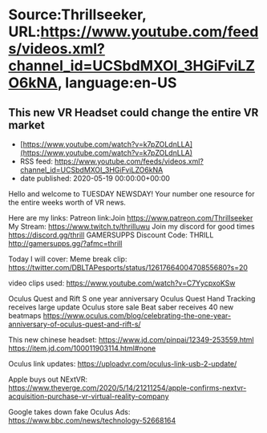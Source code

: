 # Source:Thrillseeker, URL:https://www.youtube.com/feeds/videos.xml?channel_id=UCSbdMXOI_3HGiFviLZO6kNA, language:en-US

## This new VR Headset could change the entire VR market
 - [https://www.youtube.com/watch?v=k7pZOLdnLLA](https://www.youtube.com/watch?v=k7pZOLdnLLA)
 - RSS feed: https://www.youtube.com/feeds/videos.xml?channel_id=UCSbdMXOI_3HGiFviLZO6kNA
 - date published: 2020-05-19 00:00:00+00:00

Hello and welcome to TUESDAY NEWSDAY! Your number one resource for the entire weeks worth of VR news. 

Here are my links:
Patreon link:Join
https://www.patreon.com/Thrillseeker
My Stream:
https://www.twitch.tv/thrilluwu
Join my discord for good times
https://discord.gg/thrill
GAMERSUPPS Discount Code: THRILL
http://gamersupps.gg/?afmc=thrill


Today I will cover:
Meme break clip: https://twitter.com/DBLTAPesports/status/1261766400470855680?s=20

video clips used: https://www.youtube.com/watch?v=C7YycpxoKSw

Oculus Quest and Rift S one year anniversary 
Oculus Quest Hand Tracking receives large update
Oculus store sale
Beat saber receives 40 new beatmaps
https://www.oculus.com/blog/celebrating-the-one-year-anniversary-of-oculus-quest-and-rift-s/

This new chinese headset:
https://www.jd.com/pinpai/12349-253559.html
https://item.jd.com/100011903114.html#none

Oculus link updates:
https://uploadvr.com/oculus-link-usb-2-update/

Apple buys out NExtVR:
https://www.theverge.com/2020/5/14/21211254/apple-confirms-nextvr-acquisition-purchase-vr-virtual-reality-company

Google takes down fake Oculus Ads:
https://www.bbc.com/news/technology-52668164

